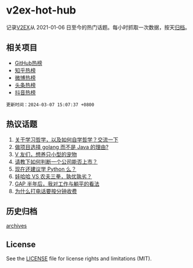 # v2ex-hot-hub

 记录[V2EX](https://www.v2ex.com/)从 2021-01-06 日至今的热门话题。每小时抓取一次数据，按天[归档](archives)。
 
 ## 相关项目

- [GitHub热榜](https://github.com/lonnyzhang423/github-hot-hub)
- [知乎热榜](https://github.com/lonnyzhang423/zhihu-hot-hub)
- [微博热榜](https://github.com/lonnyzhang423/weibo-hot-hub)
- [头条热榜](https://github.com/lonnyzhang423/toutiao-hot-hub)
- [抖音热榜](https://github.com/lonnyzhang423/douyin-hot-hub)


 `更新时间：2024-03-07 15:07:37 +0800`

## 热议话题

1. [关于学习哲学，以及如何自学哲学？交流一下](https://www.v2ex.com/t/1021321)
1. [做项目选择 golang 而不是 Java 的理由?](https://www.v2ex.com/t/1021175)
1. [V 友们，想养只小型的宠物](https://www.v2ex.com/t/1021336)
1. [请教下如何判断一个公司能否上市？](https://www.v2ex.com/t/1021295)
1. [现在还建议学 Python 么？](https://www.v2ex.com/t/1021307)
1. [娃哈哈 VS 农夫三拳，孰优孰劣？](https://www.v2ex.com/t/1021435)
1. [GAP 半年后，我对工作与躺平的看法](https://www.v2ex.com/t/1021281)
1. [为什么打电话要按分钟收费](https://www.v2ex.com/t/1021235)

## 历史归档

[archives](archives)

## License

See the [LICENSE](LICENSE) file for license rights and limitations (MIT).
